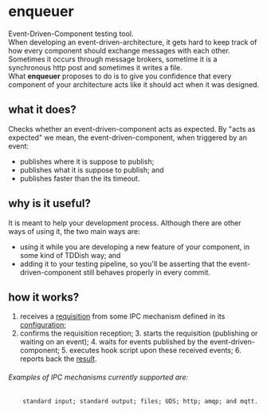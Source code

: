 # enqueuer
Event-Driven-Component testing tool.\
When developing an event-driven-architecture, it gets hard to keep track of how every component should exchange messages with each other.\
Sometimes it occurs through message brokers, sometime it is a synchronous http post and sometimes it writes a file.\
What **enqueuer** proposes to do is to give you confidence that every component of your architecture acts like it should act when it was designed.
  
## what it does?
Checks whether an event-driven-component acts as expected.
By "acts as expected" we mean, the event-driven-component, when triggered by an event:
  - publishes where it is suppose to publish;
  - publishes what it is suppose to publish; and
  - publishes faster than the its timeout.
  
## why is it useful?
It is meant to help your development process.
Although there are other ways of using it, the two main ways are:
  - using it while you are developing a new feature of your component, in some kind of TDDish way; and
  - adding it to your testing pipeline, so you'll be asserting that the event-driven-component still behaves properly in every commit.

## how it works?
1. receives a [requisition](/examples/subscriptionAsStartEvent.enq.json "Requisition example") from some IPC mechanism defined in its [configuration](/conf/enqueuer.yml);
2. confirms the requisition reception;
	3. starts the requisition (publishing or waiting on an event);
	4. waits for events published by the event-driven-component;
    5. executes hook script upon these received events;
    6. reports back the [result](/output/outputReportExample.json).

###### Examples of IPC mechanisms currently supported are:
        standard input; standard output; files; UDS; http; amqp; and mqtt.
